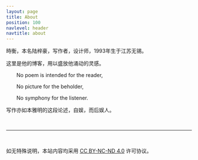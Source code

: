 ```yaml
---
layout: page
title: About
position: 100
navlevel: header
navtitle: about
---
```


時衡，本名陆梓豪，写作者，设计师，1993年生于江苏无锡。

这里是他的博客，用以盛放他涌动的灵感。

&emsp;&emsp;No poem is intended for the reader,

&emsp;&emsp;No picture for the beholder,

&emsp;&emsp;No symphony for the listener.

写作亦如本雅明的这段论述，自娱，而后娱人。

&emsp;  

---

&emsp;  

如无特殊说明，本站内容均采用 <a href="https://creativecommons.org/licenses/by-nc-nd/4.0/deed.zh" target="_blank">CC BY-NC-ND 4.0</a> 许可协议。

